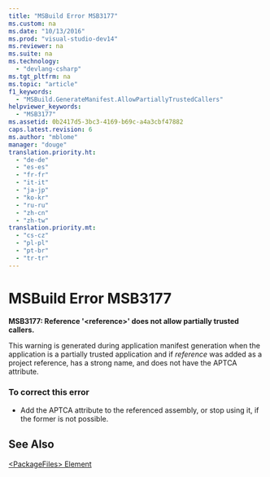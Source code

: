 ```yaml
---
title: "MSBuild Error MSB3177"
ms.custom: na
ms.date: "10/13/2016"
ms.prod: "visual-studio-dev14"
ms.reviewer: na
ms.suite: na
ms.technology: 
  - "devlang-csharp"
ms.tgt_pltfrm: na
ms.topic: "article"
f1_keywords: 
  - "MSBuild.GenerateManifest.AllowPartiallyTrustedCallers"
helpviewer_keywords: 
  - "MSB3177"
ms.assetid: 0b2417d5-3bc3-4169-b69c-a4a3cbf47882
caps.latest.revision: 6
ms.author: "mblome"
manager: "douge"
translation.priority.ht: 
  - "de-de"
  - "es-es"
  - "fr-fr"
  - "it-it"
  - "ja-jp"
  - "ko-kr"
  - "ru-ru"
  - "zh-cn"
  - "zh-tw"
translation.priority.mt: 
  - "cs-cz"
  - "pl-pl"
  - "pt-br"
  - "tr-tr"
---
```

# MSBuild Error MSB3177
**MSB3177: Reference '\<reference>' does not allow partially trusted callers.**  
  
 This warning is generated during application manifest generation when the application is a partially trusted application and if *reference* was added as a project reference, has a strong name, and does not have the APTCA attribute.  
  
### To correct this error  
  
-   Add the APTCA attribute to the referenced assembly, or stop using it, if the former is not possible.  
  
## See Also  
 [\<PackageFiles> Element](../deployment/-packagefiles--element--bootstrapper-.md)